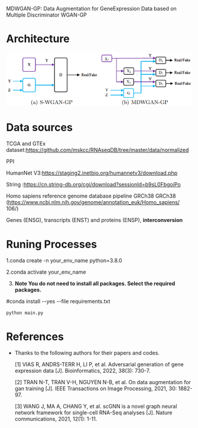 MDWGAN-GP: Data Augmentation for GeneExpression Data based on Multiple Discriminator
WGAN-GP

# Architecture

![MDWGANGP2](\image\MDWGANGP2.png)

# Data sources

TCGA and GTEx dataset:https://github.com/mskcc/RNAseqDB/tree/master/data/normalized

PPI

HumanNet V3:https://staging2.inetbio.org/humannetv3/download.php

String :https://cn.string-db.org/cgi/download?sessionId=b9sL0FbgoiPo



Homo sapiens reference genome database pipeline GRCh38 GRCh38 (https://www.ncbi.nlm.nih.gov/genome/annotation_euk/Homo_sapiens/ 106/) 

Genes (ENSG), transcripts (ENST) and proteins (ENSP),  **interconversion**

# Runing Processes

1.conda create -n your_env_name python=3.8.0

2.conda activate your_env_name

3. **Note You do not need to install all packages. Select the required packages.**

  #conda install --yes --file requirements.txt

```
python main.py
```



# References

- Thanks to the following authors for their papers and codes.

  [1] VIAS R, ANDRS-TERR H, LI P, et al. Adversarial generation of gene expression data [J]. Bioinformatics, 2022, 38(3): 730-7.

  [2] TRAN N-T, TRAN V-H, NGUYEN N-B, et al. On data augmentation for gan training [J]. IEEE Transactions on Image Processing, 2021, 30: 1882-97.

  [3] WANG J, MA A, CHANG Y, et al. scGNN is a novel graph neural network framework for single-cell RNA-Seq analyses [J]. Nature communications, 2021, 12(1): 1-11.

  
